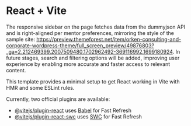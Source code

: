 # React + Vite

The responsive sidebar on the page fetches data from the dummyjson API and is right-aligned per mentor preferences, mirroring the style of the sample site: https://preview.themeforest.net/item/orken-consulting-and-corporate-wordpress-theme/full_screen_preview/49876803?_ga=2.212469399.2007509480.1702962492-369116992.1699180924. In future stages, search and filtering options will be added, improving user experience by enabling more accurate and faster access to relevant content.

This template provides a minimal setup to get React working in Vite with HMR and some ESLint rules.

Currently, two official plugins are available:

- [@vitejs/plugin-react](https://github.com/vitejs/vite-plugin-react/blob/main/packages/plugin-react/README.md) uses [Babel](https://babeljs.io/) for Fast Refresh
- [@vitejs/plugin-react-swc](https://github.com/vitejs/vite-plugin-react-swc) uses [SWC](https://swc.rs/) for Fast Refresh
